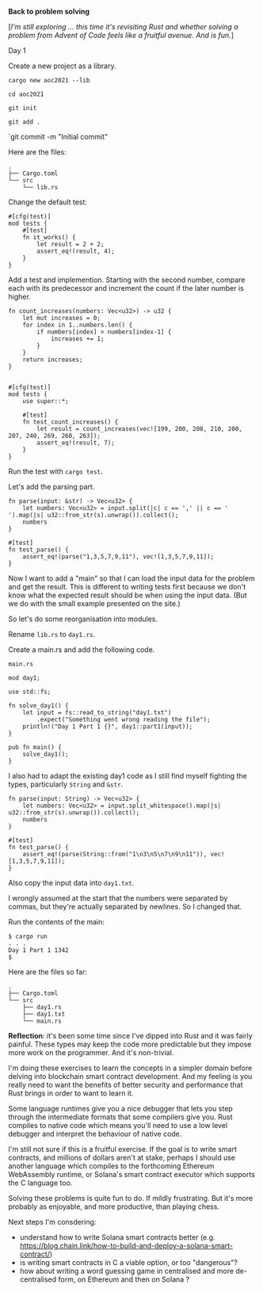 **Back to problem solving**

[_I'm still exploring ... this time it's revisiting Rust and whether solving a problem from Advent of Code feels like a fruitful avenue. And is fun._]

Day 1

Create a new project as a library.

`cargo new aoc2021 --lib`

`cd aoc2021`

`git init`

`git add .`

`git commit -m "Initial commit"

Here are the files:

```
.
├── Cargo.toml
└── src
    └── lib.rs
```

Change the default test:

```
#[cfg(test)]
mod tests {
    #[test]
    fn it_works() {
        let result = 2 + 2;
        assert_eq!(result, 4);
    }
}
```

Add a test and implemention. Starting with the second number, compare each with its predecessor and increment the count if the later number is higher.

```
fn count_increases(numbers: Vec<u32>) -> u32 {
    let mut increases = 0;
    for index in 1..numbers.len() {
        if numbers[index] > numbers[index-1] {
            increases += 1;
        }
    }
    return increases;
}


#[cfg(test)]
mod tests {
    use super::*;

    #[test]
    fn test_count_increases() {
        let result = count_increases(vec![199, 200, 208, 210, 200, 207, 240, 269, 260, 263]);
        assert_eq!(result, 7);
    }
}
```

Run the test with `cargo test`.

Let's add the parsing part.

```
fn parse(input: &str) -> Vec<u32> {
    let numbers: Vec<u32> = input.split(|c| c == ',' || c == ' ').map(|s| u32::from_str(s).unwrap()).collect();
    numbers
}
```

```
#[test]
fn test_parse() {
    assert_eq!(parse("1,3,5,7,9,11"), vec![1,3,5,7,9,11]);
}
``` 

Now I want to add a "main" so that I can load the input data for the problem and get the result. This is different to writing tests first because we don't know what the expected result should be when using the input data. (But we do with the small example presented on the site.)

So let's do some reorganisation into modules.

Rename `lib.rs` to `day1.rs`.

Create a main.rs and add the following code.

`main.rs`

```
mod day1;
  
use std::fs;

fn solve_day1() {
    let input = fs::read_to_string("day1.txt")
        .expect("Something went wrong reading the file");
    println!("Day 1 Part 1 {}", day1::part1(input));
}

pub fn main() {
    solve_day1();
}
```

I also had to adapt the existing day1 code as I still find myself fighting the types, particularly `String` and `&str`.

```
fn parse(input: String) -> Vec<u32> {
    let numbers: Vec<u32> = input.split_whitespace().map(|s| u32::from_str(s).unwrap()).collect();
    numbers
}
```

```
#[test]
fn test_parse() {
    assert_eq!(parse(String::from("1\n3\n5\n7\n9\n11")), vec![1,3,5,7,9,11]);
}
```  

Also copy the input data into `day1.txt`.

I wrongly assumed at the start that the numbers were separated by commas, but they're actually separated by newlines. So I changed that.

Run the contents of the main:

```
$ cargo run
. . .
Day 1 Part 1 1342
$ 
``` 

Here are the files so far:

```
.
├── Cargo.toml
└── src
    ├── day1.rs
    ├── day1.txt
    └── main.rs
```

**Reflection**: it's been some time since I've dipped into Rust and it was fairly painful. These types may keep the code more predictable but they impose more work on the programmer. And it's non-trivial. 

I'm doing these exercises to learn the concepts in a simpler domain before delving into blockchain smart contract development. And my feeling is you really need to want the benefits of better security and performance that Rust brings in order to want to learn it.

Some language runtimes give you a nice debugger that lets you step through the intermediate formats that some compilers give you. Rust compiles to native code which means you'll need to use a low level debugger and interpret the behaviour of native code.

I'm still not sure if this is a fruitful exercise. If the goal is to write smart contracts, and millions of dollars aren't at stake, perhaps I should use another language which compiles to the forthcoming Ethereum WebAssembly runtime, or Solana's smart contract executor which supports the C language too.

Solving these problems is quite fun to do. If mildly frustrating. But it's more probably as enjoyable, and more productive, than playing chess.


Next steps I'm consdering:
- understand how to write Solana smart contracts better (e.g. https://blog.chain.link/how-to-build-and-deploy-a-solana-smart-contract/)
- is writing smart contracts in C a viable option, or too "dangerous"?
- how about writing a word guessing game in centralised and more de-centralised form, on Ethereum and then on Solana ?
